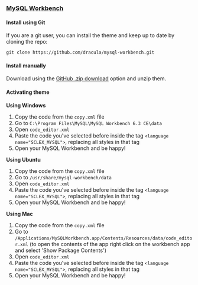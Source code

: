 ### [MySQL Workbench](https://www.mysql.com/products/workbench/)

#### Install using Git

If you are a git user, you can install the theme and keep up to date by cloning the repo:

    git clone https://github.com/dracula/mysql-workbench.git

#### Install manually

Download using the [GitHub .zip download](https://github.com/dracula/mysql-workbench/archive/master.zip) option and unzip them.

#### Activating theme

**Using Windows**

1. Copy the code from the `copy.xml` file
2. Go to `C:\Program Files\MySQL\MySQL Workbench 6.3 CE\data`
3. Open `code_editor.xml`
4. Paste the code you've selected before inside the tag `<language name="SCLEX_MYSQL">`, replacing all styles in that tag
5. Open your MySQL Workbench and be happy!

**Using Ubuntu**

1. Copy the code from the `copy.xml` file
2. Go to `/usr/share/mysql-workbench/data`
3. Open `code_editor.xml`
4. Paste the code you've selected before inside the tag `<language name="SCLEX_MYSQL">`, replacing all styles in that tag
5. Open your MySQL Workbench and be happy!

**Using Mac**

1. Copy the code from the `copy.xml` file
2. Go to `/Applications/MySQLWorkbench.app/Contents/Resources/data/code_editor.xml` (to open the contents of the app right click on the workbench app and select 'Show Package Contents')
3. Open `code_editor.xml`
4. Paste the code you've selected before inside the tag `<language name="SCLEX_MYSQL">`, replacing all styles in that tag
5. Open your MySQL Workbench and be happy!

